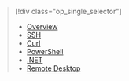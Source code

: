 > [!div class="op_single_selector"]
>- [Overview](../articles/hdinsight/hdinsight-use-pig.md)
>- [SSH](../articles/hdinsight/hdinsight-hadoop-use-pig-ssh.md)
>- [Curl](../articles/hdinsight/hdinsight-hadoop-use-pig-curl.md)
>- [PowerShell](../articles/hdinsight/hdinsight-hadoop-use-pig-powershell.md)
>- [.NET](../articles/hdinsight/hdinsight-hadoop-use-pig-dotnet-sdk.md)
>- [Remote Desktop](../articles/hdinsight/hdinsight-hadoop-use-pig-remote-desktop.md)